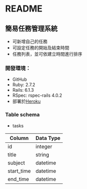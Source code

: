# README

## 簡易任務管理系統
* 可新增自己的任務
* 可設定任務的開始及結束時間
* 任務列表，並可依建立時間進行排序

### 開發環境：
  * GitHub
  * Ruby: 2.7.2
  * Rails: 6.1.3
  * RSpec: rspec-rails 4.0.2
  * 部署於[Heroku](http://tasksweb.herokuapp.com/)

### Table schema
  * tasks

| Column     | Data Type |
| --------   | --------  |
| id         | integer   |
| title      | string    |
| subject    | datetime  |
| start_time | datetime  |
| end_time   | datetime  |
